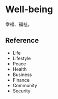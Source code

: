 # Well-being

幸福、福祉。

## Reference

- Life
- Lifestyle
- Peace
- Health
- Business
- Finance
- Community
- Security
